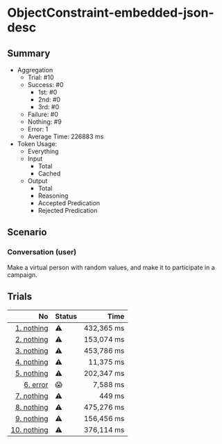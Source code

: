 # ObjectConstraint-embedded-json-desc
## Summary
  - Aggregation
    - Trial: #10
    - Success: #0
      - 1st: #0
      - 2nd: #0
      - 3rd: #0
    - Failure: #0
    - Nothing: #9
    - Error: 1
    - Average Time: 226883 ms
  - Token Usage:
    - Everything
    - Input
      - Total
      - Cached
    - Output
      - Total
      - Reasoning
      - Accepted Predication
      - Rejected Predication

## Scenario
### Conversation (user)
Make a virtual person with random values,
and make it to participate in a campaign.

## Trials
No | Status | Time
---:|:-------|------:
[1. nothing](./trials/1.nothing.json) | ⚠️ | 432,365 ms
[2. nothing](./trials/2.nothing.json) | ⚠️ | 153,074 ms
[3. nothing](./trials/3.nothing.json) | ⚠️ | 453,786 ms
[4. nothing](./trials/4.nothing.json) | ⚠️ | 11,375 ms
[5. nothing](./trials/5.nothing.json) | ⚠️ | 202,347 ms
[6. error](./trials/6.error.json) | 😱 | 7,588 ms
[7. nothing](./trials/7.nothing.json) | ⚠️ | 449 ms
[8. nothing](./trials/8.nothing.json) | ⚠️ | 475,276 ms
[9. nothing](./trials/9.nothing.json) | ⚠️ | 156,456 ms
[10. nothing](./trials/10.nothing.json) | ⚠️ | 376,114 ms